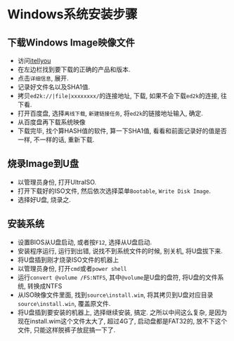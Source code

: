 # Windows系统安装步骤

## 下载Windows Image映像文件
+ 访问[itellyou](#http://itellyou.cn/)
+ 在左边栏找到要下载的正确的产品和版本.
+ 点击`详细信息`, 展开.
+ 记录好文件名以及SHA1值.
+ 拷贝`ed2k://|file|xxxxxxxx/`的连接地址, 下载, 如果不会下载`ed2k`的连接, 往下看. 
+ 打开百度盘, 选择`离线下载`, `新建链接任务`, 将`ed2k`的链接地址输入, 确定. 
+ 从百度盘再下载系统映像
+ 下载完毕, 找个算HASH值的软件, 算一下SHA1值, 看看和前面记录好的值是否一样, 不一样的话, 重新下载.

## 烧录Image到U盘
+ 以管理员身份, 打开UltraISO. 
+ 打开下载好的ISO文件, 然后依次选择菜单`Bootable`, `Write Disk Image`. 
+ 选择好U盘, 烧录之. 

## 安装系统
+ 设置BIOS从U盘启动, 或者按`F12`, 选择从U盘启动.
+ 安装程序运行, 运行到出错, 说找不到系统文件的时候, 别关机, 将U盘拔下来.
+ 将U盘插到刚才烧录ISO文件的机器上
+ 以管理员身份, 打开`cmd`或者`power shell`
+ 运行`convert @volume /FS:NTFS`, 其中`@volume`是U盘的盘符, 将U盘的文件系统, 转换成NTFS
+ 从ISO映像文件里面, 找到`source\install.wim`, 将其拷贝到U盘对应目录`source\install.win`, 覆盖原文件.
+ 将U盘插到要安装的机器上, 选择继续安装, 搞定.
之所以中间这么复杂, 是因为现在install.wim这个文件太大了, 超过4G了, 启动盘都是FAT32的, 放不下这个文件, 只能这样脱裤子放屁搞一下了.

## 




